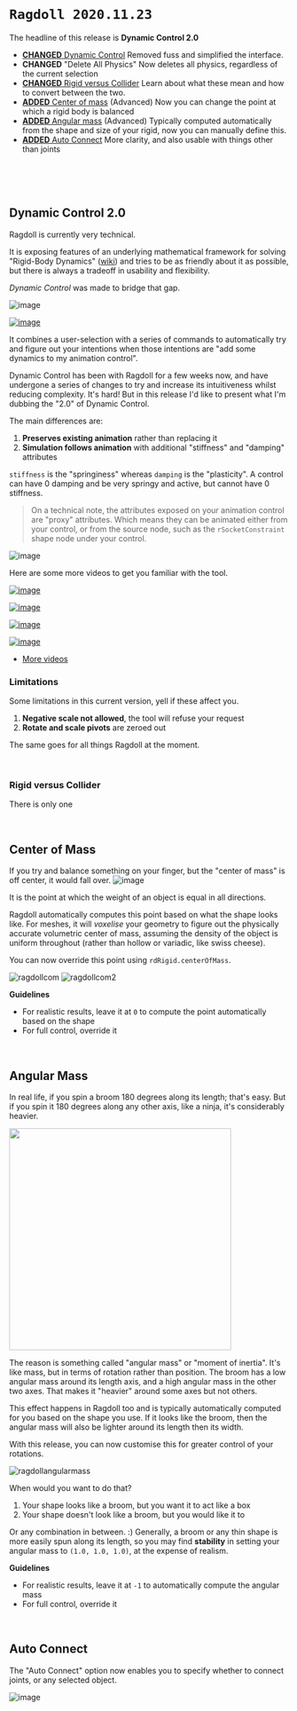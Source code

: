 # `Ragdoll 2020.11.23`

The headline of this release is **Dynamic Control 2.0**

- [**CHANGED** Dynamic Control](#dynamic-control-20) Removed fuss and simplified the interface.
- **CHANGED** "Delete All Physics" Now deletes all physics, regardless of the current selection
- [**CHANGED** Rigid versus Collider](#rigid-versus-collider) Learn about what these mean and how to convert between the two.
- [**ADDED** Center of mass](#center-of-mass) (Advanced) Now you can change the point at which a rigid body is balanced
- [**ADDED** Angular mass](#angular-mass) (Advanced) Typically computed automatically from the shape and size of your rigid, now you can manually define this.
- [**ADDED** Auto Connect](#auto-connect) More clarity, and also usable with things other than joints

<br>
<br>
<br>

## Dynamic Control 2.0

Ragdoll is currently very technical.

It is exposing features of an underlying mathematical framework for solving "Rigid-Body Dynamics" ([wiki](https://en.wikipedia.org/wiki/Rigid_body_dynamics)) and tries to be as friendly about it as possible, but there is always a tradeoff in usability and flexibility.

*Dynamic Control* was made to bridge that gap.

![image](https://user-images.githubusercontent.com/2152766/99970437-bc729380-2d93-11eb-9ed1-16522ce176a9.png)

[![image](https://user-images.githubusercontent.com/2152766/99910313-22541200-2ce5-11eb-98f6-dd4128e5b943.png)](https://www.youtube.com/watch?v=Zhe9pAaAd7s&list=PLL4XIS5Woc6nVsTdsvs0XLmiKmXVCdwXy&index=6)

It combines a user-selection with a series of commands to automatically try and figure out your intentions when those intentions are "add some dynamics to my animation control".

Dynamic Control has been with Ragdoll for a few weeks now, and have undergone a series of changes to try and increase its intuitiveness whilst reducing complexity. It's hard! But in this release I'd like to present what I'm dubbing the "2.0" of Dynamic Control.

The main differences are:

1. **Preserves existing animation** rather than replacing it
2. **Simulation follows animation** with additional "stiffness" and "damping" attributes

`stiffness` is the "springiness" whereas `damping` is the "plasticity". A control can have 0 damping and be very springy and active, but cannot have 0 stiffness.

> On a technical note, the attributes exposed on your animation control are "proxy" attributes. Which means they can be animated either from your control, or from the source node, such as the `rSocketConstraint` shape node under your control.

![image](https://user-images.githubusercontent.com/2152766/99971397-0314bd80-2d95-11eb-92e6-6c6260b7797d.png)

Here are some more videos to get you familiar with the tool.

[![image](https://user-images.githubusercontent.com/2152766/99910356-66dfad80-2ce5-11eb-9b2a-ce817aa66ce4.png)](https://www.youtube.com/watch?v=xzC3N1zxM6U&list=PLL4XIS5Woc6nVsTdsvs0XLmiKmXVCdwXy&index=10)

[![image](https://user-images.githubusercontent.com/2152766/99968562-2e95a900-2d91-11eb-914f-5a4f66fb457c.png)](https://www.youtube.com/watch?v=-y_CftzmDPk&list=PLL4XIS5Woc6nVsTdsvs0XLmiKmXVCdwXy&index=11)

[![image](https://user-images.githubusercontent.com/2152766/99968598-39e8d480-2d91-11eb-9b1c-eb13ed21cdc9.png)](https://www.youtube.com/watch?v=NSShJ9sm4Eo&list=PLL4XIS5Woc6nVsTdsvs0XLmiKmXVCdwXy&index=12)

[![image](https://user-images.githubusercontent.com/2152766/99968617-42d9a600-2d91-11eb-9c83-1bb3db094efe.png)](https://www.youtube.com/watch?v=ZR1NKv7ZRCg&list=PLL4XIS5Woc6nVsTdsvs0XLmiKmXVCdwXy&index=13)

- [More videos](/howto)

### Limitations

Some limitations in this current version, yell if these affect you.

1. **Negative scale not allowed**, the tool will refuse your request
2. **Rotate and scale pivots** are zeroed out

The same goes for all things Ragdoll at the moment.

<br>

### Rigid versus Collider

There is only one 

<br>

## Center of Mass

If you try and balance something on your finger, but the "center of mass" is off center, it would fall over.
![image](https://user-images.githubusercontent.com/2152766/99946359-25471500-2d6e-11eb-8c29-5d39e69f05ee.png)

It is the point at which the weight of an object is equal in all directions.

Ragdoll automatically computes this point based on what the shape looks like. For meshes, it will *voxelise* your geometry to figure out the physically accurate volumetric center of mass, assuming the density of the object is uniform throughout (rather than hollow or variadic, like swiss cheese).

You can now override this point using `rdRigid.centerOfMass`.

![ragdollcom](https://user-images.githubusercontent.com/2152766/99946517-64756600-2d6e-11eb-8446-469ea68073b4.gif)
![ragdollcom2](https://user-images.githubusercontent.com/2152766/99946522-663f2980-2d6e-11eb-9a5e-9aa9bf7c301a.gif)

**Guidelines**

- For realistic results, leave it at `0` to compute the point automatically based on the shape
- For full control, override it

<br>

## Angular Mass

In real life, if you spin a broom 180 degrees along its length; that's easy. But if you spin it 180 degrees along any other axis, like a ninja, it's considerably heavier.

<img width=400 src=https://user-images.githubusercontent.com/2152766/99944546-f67b6f80-2d6a-11eb-93b1-47a49deba0d5.png>

The reason is something called "angular mass" or "moment of inertia". It's like mass, but in terms of rotation rather than position. The broom has a low angular mass around its length axis, and a high angular mass in the other two axes. That makes it "heavier" around some axes but not others.

This effect happens in Ragdoll too and is typically automatically computed for you based on the shape you use. If it looks like the broom, then the angular mass will also be lighter around its length then its width.

With this release, you can now customise this for greater control of your rotations.

![ragdollangularmass](https://user-images.githubusercontent.com/2152766/99944815-6db10380-2d6b-11eb-9def-dba375a7e743.gif)

When would you want to do that?

1. Your shape looks like a broom, but you want it to act like a box
2. Your shape doesn't look like a broom, but you would like it to

Or any combination in between. :) Generally, a broom or any thin shape is more easily spun along its length, so you may find **stability** in setting your angular mass to `(1.0, 1.0, 1.0)`, at the expense of realism.

**Guidelines**

- For realistic results, leave it at `-1` to automatically compute the angular mass
- For full control, override it

<br>

## Auto Connect

The "Auto Connect" option now enables you to specify whether to connect joints, or any selected object.

![image](https://user-images.githubusercontent.com/2152766/99982055-095d6680-2da2-11eb-95ea-8fb8b0ec4dea.png)
